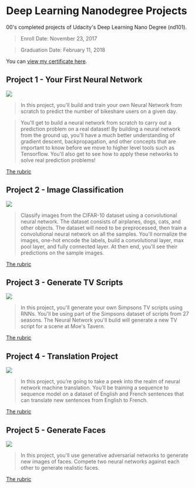 # Deep Learning Nanodegree Projects

00's completed projects of Udacity's Deep Learning Nano Degree (nd101).

>Enroll Date: November 23, 2017

>Graduation Date: February 11, 2018

You can [view my certificate here](https://confirm.udacity.com/RDATLGCM).

## Project 1 - Your First Neural Network
![](https://s3.amazonaws.com/video.udacity-data.com/topher/2017/April/58ed4d41_07-project/07-project.jpg)

> In this project, you'll build and train your own Neural Network from scratch to predict the number of bikeshare users on a given day. 

> You'll get to build a neural network from scratch to carry out a prediction problem on a real dataset! By building a neural network from the ground up, you'll have a much better understanding of gradient descent, backpropagation, and other concepts that are important to know before we move to higher level tools such as Tensorflow. You'll also get to see how to apply these networks to solve real prediction problems!

[The rubric](https://review.udacity.com/#!/rubrics/700/view)


## Project 2 - Image Classification
![](https://s3.amazonaws.com/video.udacity-data.com/topher/2017/April/58ed4f8d_project-2-neural-networking/project-2-neural-networking.jpg)

> Classify images from the CIFAR-10 dataset using a convolutional neural network. The dataset consists of airplanes, dogs, cats, and other objects. The dataset will need to be preprocessed, then train a convolutional neural network on all the samples. You'll normalize the images, one-hot encode the labels, build a convolutional layer, max pool layer, and fully connected layer. At then end, you'll see their predictions on the sample images.

[The rubric](https://review.udacity.com/#!/rubrics/723/view)

## Project 3 - Generate TV Scripts
![](https://s3.amazonaws.com/video.udacity-data.com/topher/2017/April/58ed6513_project-3-lesson/project-3-lesson.jpg)

> In this project, you'll generate your own Simpsons TV scripts using RNNs. You'll be using part of the Simpsons dataset of scripts from 27 seasons. The Neural Network you'll build will generate a new TV script for a scene at Moe's Tavern.

[The rubric](https://review.udacity.com/#!/rubrics/725/view)

## Project 4 - Translation Project
![](https://s3.amazonaws.com/video.udacity-data.com/topher/2017/April/58e6b820_project-4-copy-2/project-4-copy-2.jpg)

> In this project, you’re going to take a peek into the realm of neural network machine translation. You’ll be training a sequence to sequence model on a dataset of English and French sentences that can translate new sentences from English to French.

[The rubric](https://review.udacity.com/#!/rubrics/826/view)

## Project 5 - Generate Faces
![](https://s3.amazonaws.com/video.udacity-data.com/topher/2017/May/590900d9_generate-faces2/generate-faces2.jpg)

> In this project, you'll use generative adversarial networks to generate new images of faces. Compete two neural networks against each other to generate realistic faces.

[The rubric](https://review.udacity.com/#!/rubrics/891/view)